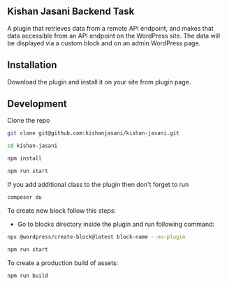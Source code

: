 ## Kishan Jasani Backend Task

A plugin that retrieves data from a remote API endpoint, and makes that data accessible from an API endpoint on the WordPress site. The data will be displayed via a custom block and on an admin WordPress page.

## Installation

Download the plugin and install it on your site from plugin page.

## Development

Clone the repo

``` bash
git clone git@github.com:kishanjasani/kishan-jasani.git

cd kishan-jasani

npm install

npm run start
```

If you add additional class to the plugin then don't forget to run
```bash
composer du
```

To create new block follow this steps:
- Go to blocks directory inside the plugin and run following command:

```bash
npx @wordpress/create-block@latest block-name --no-plugin

npm run start
```

To create a production build of assets:

```bash
npm run build
```
